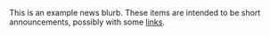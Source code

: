 ---
---
This is an example news blurb. These items are intended to be short announcements, possibly with some [links](https://www.shapeways.com/).

